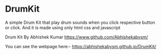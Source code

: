 # DrumKit
A simple Drum Kit that play drum sounds when you click respective button or click. And it is made using only html css and javascript

Drum Kit By Abhishek Kumar
https://www.github.com/Abhishekabysm/

You can see the webpage here:- https://abhishekabysm.github.io/DrumKit/

